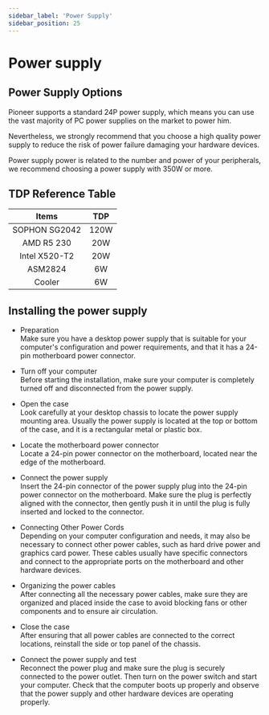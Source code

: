 ```yaml
---
sidebar_label: 'Power Supply'
sidebar_position: 25
---
```

# Power supply

## Power Supply Options

Pioneer supports a standard 24P power supply, which means you can use the vast majority of PC power supplies on the market to power him.  

Nevertheless, we strongly recommend that you choose a high quality power supply to reduce the risk of power failure damaging your hardware devices.  
 
Power supply power is related to the number and power of your peripherals, we recommend choosing a power supply with 350W or more.

## TDP Reference Table

| Items     | TDP  |
|:-------------:|:----:|
| SOPHON SG2042 | 120W |
| AMD R5 230    | 20W  |
| Intel X520-T2 | 20W  |
| ASM2824        | 6W   |
| Cooler        | 6W   |

## Installing the power supply  

- Preparation  
    Make sure you have a desktop power supply that is suitable for your computer's configuration and power requirements, and that it has a 24-pin motherboard power connector.

- Turn off your computer  
    Before starting the installation, make sure your computer is completely turned off and disconnected from the power supply.

- Open the case  
    Look carefully at your desktop chassis to locate the power supply mounting area. Usually the power supply is located at the top or bottom of the case, and it is a rectangular metal or plastic box.

- Locate the motherboard power connector  
    Locate a 24-pin power connector on the motherboard, located near the edge of the motherboard.

- Connect the power supply  
    Insert the 24-pin connector of the power supply plug into the 24-pin power connector on the motherboard. Make sure the plug is perfectly aligned with the connector, then gently push it in until the plug is fully inserted and locked to the connector.

- Connecting Other Power Cords  
    Depending on your computer configuration and needs, it may also be necessary to connect other power cables, such as hard drive power and graphics card power. These cables usually have specific connectors and connect to the appropriate ports on the motherboard and other hardware devices.

- Organizing the power cables  
    After connecting all the necessary power cables, make sure they are organized and placed inside the case to avoid blocking fans or other components and to ensure air circulation.

- Close the case  
    After ensuring that all power cables are connected to the correct locations, reinstall the side or top panel of the chassis.

- Connect the power supply and test  
    Reconnect the power plug and make sure the plug is securely connected to the power outlet. Then turn on the power switch and start your computer. Check that the computer boots up properly and observe that the power supply and other hardware devices are operating properly.
